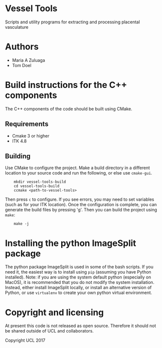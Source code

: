 # Vessel Tools

Scripts and utility programs for extracting and processing placental vasculature


# Authors

 * Maria A Zuluaga
 * Tom Doel


# Build instructions for the C++ components

The C++ components of the code should be built using CMake.

## Requirements

 *	Cmake 3 or higher
 *	ITK 4.8

## Building

Use CMake to configure the project. Make a build directory in a different location to your source code and run the following, or else use `cmake-gui`.

```
    mkdir vessel-tools-build
    cd vessel-tools-build
    ccmake <path-to-vessel-tools>
```

Then press `c` to configure. If you see errors, you may need to set variables (such as for your ITK location).
Once the configuration is complete, you can generate the build files by pressing 'g'.
Then you can build the project using `make`:

```
    make -j
```


# Installing the python ImageSplit package

The python package ImageSplit is used in some of the bash scripts. If you need it, the easiest way is to install using `pip` (assuming you have Python installed).
Note: if you are using the system default python (especially on MacOS), it is recommended that you do not modify the system installation. Instead, either install ImageSplit locally, or install an alternative version of Python, or use `virtualenv` to create your own python virtual environment.


# Copyright and licensing

At present this code is not released as open source. Therefore it should not be shared outside of UCL and collaborators.

Copyright UCL 2017
